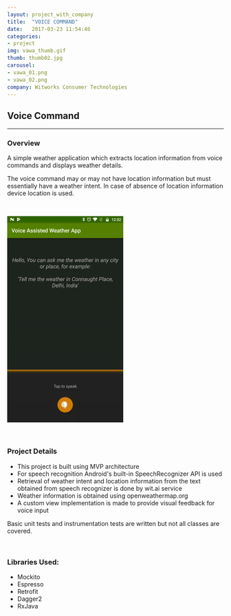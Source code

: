 ```yaml
---
layout: project_with_company
title:  "VOICE COMMAND"
date:   2017-03-23 11:54:46
categories:
- project
img: vawa_thumb.gif
thumb: thumb02.jpg
carousel:
- vawa_01.png
- vawa_02.png
company: Witworks Consumer Technologies
---
```

## Voice Command
-----------------

### Overview
A simple weather application which extracts location information from voice commands and displays weather details.

The voice command may or may not have location information but must essentially have a weather intent. In case of absence of location information device location is used.

<br>

![Animation](/assets/img/project/vawa.gif)

<br>

### Project Details
+ This project is built using MVP architecture
+ For speech recognition Android's built-in SpeechRecognizer API is used
+ Retrieval of weather intent and location information from the text obtained from speech recognizer is done by wit.ai service
+ Weather information is obtained using openweathermap.org
+ A custom view implementation is made to provide visual feedback for voice input

Basic unit tests and instrumentation tests are written but not all classes are covered.

<br>

### Libraries Used:
+ Mockito
+ Espresso
+ Retrofit
+ Dagger2
+ RxJava